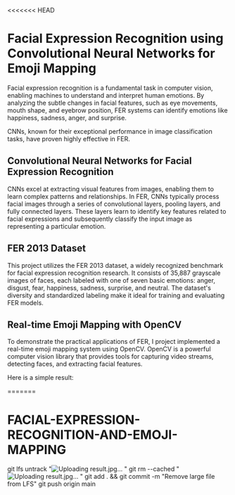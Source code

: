 <<<<<<< HEAD
# Facial Expression Recognition using Convolutional Neural Networks for Emoji Mapping


Facial expression recognition is a fundamental task in computer vision, enabling machines to understand and interpret human emotions. By analyzing the subtle changes
in facial features, such as eye movements, mouth shape, and eyebrow position, FER systems can identify emotions like happiness, sadness, anger, and surprise.

CNNs, known for their exceptional performance in image classification tasks, have proven highly effective in FER.


## Convolutional Neural Networks for Facial Expression Recognition

CNNs excel at extracting visual features from images, enabling them to learn complex patterns and relationships. In FER, CNNs typically process facial images through a series of convolutional layers, pooling layers, and fully connected layers. These layers learn to identify key features related to facial expressions and subsequently classify the input image as representing a particular emotion.

## FER 2013 Dataset

This project utilizes the FER 2013 dataset, a widely recognized benchmark for facial expression recognition research. It consists of 35,887 grayscale images of faces, each labeled with one of seven basic emotions: anger, disgust, fear, happiness, sadness, surprise, and neutral. The dataset's diversity and standardized labeling make it ideal for training and evaluating FER models.


## Real-time Emoji Mapping with OpenCV

To demonstrate the practical applications of FER, I project implemented a real-time emoji mapping system using OpenCV. OpenCV is a powerful computer vision library that provides tools for capturing video streams, detecting faces, and extracting facial features.

Here is a simple result:


=======
# FACIAL-EXPRESSION-RECOGNITION-AND-EMOJI-MAPPING
git lfs untrack "![Uploading result.jpg…]()
"
git rm --cached "![Uploading result.jpg…]()
"
git add . && git commit -m "Remove large file from LFS"
git push origin main


